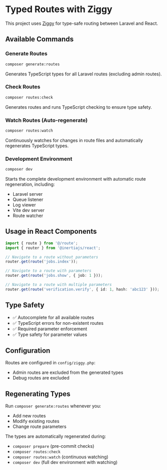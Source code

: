 # Typed Routes with Ziggy

This project uses [Ziggy](https://github.com/tighten/ziggy) for type-safe routing between Laravel and React.

## Available Commands

### Generate Routes
```bash
composer generate:routes
```
Generates TypeScript types for all Laravel routes (excluding admin routes).

### Check Routes
```bash
composer routes:check
```
Generates routes and runs TypeScript checking to ensure type safety.

### Watch Routes (Auto-regenerate)
```bash
composer routes:watch
```
Continuously watches for changes in route files and automatically regenerates TypeScript types.

### Development Environment
```bash
composer dev
```
Starts the complete development environment with automatic route regeneration, including:
- Laravel server
- Queue listener
- Log viewer
- Vite dev server
- Route watcher

## Usage in React Components

```typescript
import { route } from '@/route';
import { router } from '@inertiajs/react';

// Navigate to a route without parameters
router.get(route('jobs.index'));

// Navigate to a route with parameters
router.get(route('jobs.show', { job: 1 }));

// Navigate to a route with multiple parameters
router.get(route('verification.verify', { id: 1, hash: 'abc123' }));
```

## Type Safety

- ✅ Autocomplete for all available routes
- ✅ TypeScript errors for non-existent routes
- ✅ Required parameter enforcement
- ✅ Type safety for parameter values

## Configuration

Routes are configured in `config/ziggy.php`:
- Admin routes are excluded from the generated types
- Debug routes are excluded

## Regenerating Types

Run `composer generate:routes` whenever you:
- Add new routes
- Modify existing routes
- Change route parameters

The types are automatically regenerated during:
- `composer prepare` (pre-commit checks)
- `composer routes:check`
- `composer routes:watch` (continuous watching)
- `composer dev` (full dev environment with watching)
